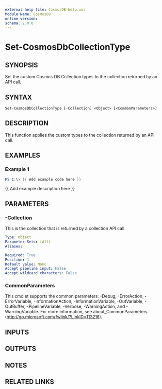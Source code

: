```yaml
---
external help file: CosmosDB-help.xml
Module Name: CosmosDB
online version:
schema: 2.0.0
---
```


# Set-CosmosDbCollectionType

## SYNOPSIS
Set the custom Cosmos DB Collection types to the collection
returned by an API call.

## SYNTAX

```
Set-CosmosDbCollectionType [-Collection] <Object> [<CommonParameters>]
```

## DESCRIPTION
This function applies the custom types to the collection returned
by an API call.

## EXAMPLES

### Example 1
```powershell
PS C:\> {{ Add example code here }}
```

{{ Add example description here }}

## PARAMETERS

### -Collection
This is the collection that is returned by a collection API call.

```yaml
Type: Object
Parameter Sets: (All)
Aliases:

Required: True
Position: 1
Default value: None
Accept pipeline input: False
Accept wildcard characters: False
```

### CommonParameters
This cmdlet supports the common parameters: -Debug, -ErrorAction, -ErrorVariable, -InformationAction, -InformationVariable, -OutVariable, -OutBuffer, -PipelineVariable, -Verbose, -WarningAction, and -WarningVariable.
For more information, see about_CommonParameters (http://go.microsoft.com/fwlink/?LinkID=113216).

## INPUTS

## OUTPUTS

## NOTES

## RELATED LINKS
